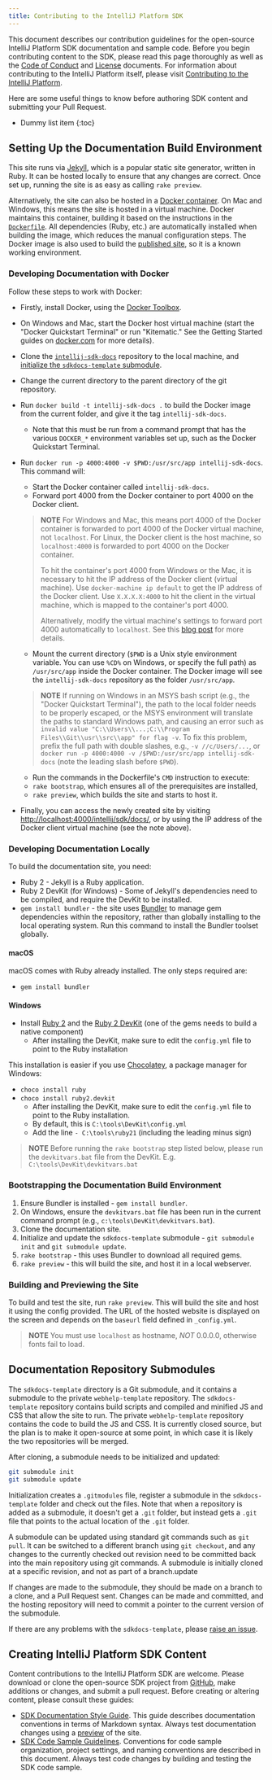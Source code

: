 ```yaml
---
title: Contributing to the IntelliJ Platform SDK
---
```

<!-- Copyright 2000-2020 JetBrains s.r.o. and other contributors. Use of this source code is governed by the Apache 2.0 license that can be found in the LICENSE file. -->

This document describes our contribution guidelines for the open-source IntelliJ Platform SDK documentation and sample code.
Before you begin contributing content to the SDK, please read this page thoroughly as well as the [Code of Conduct](/CODE_OF_CONDUCT.md) and [License](https://github.com/JetBrains/intellij-sdk-docs/blob/master/LICENSE.txt) documents.
For information about contributing to the IntelliJ Platform itself, please visit [Contributing to the IntelliJ Platform](/basics/platform_contributions.md).

Here are some useful things to know before authoring SDK content and submitting your Pull Request.
* Dummy list item
{:toc}

## Setting Up the Documentation Build Environment

This site runs via [Jekyll](https://jekyllrb.com), which is a popular static site generator, written in Ruby.
It can be hosted locally to ensure that any changes are correct.
Once set up, running the site is as easy as calling `rake preview`.

Alternatively, the site can also be hosted in a [Docker container](https://www.docker.com).
On Mac and Windows, this means the site is hosted in a virtual machine.
Docker maintains this container, building it based on the instructions in the [`Dockerfile`](Dockerfile).
All dependencies (Ruby, etc.) are automatically installed when building the image, which reduces the manual configuration steps.
The Docker image is also used to build the [published site](https://www.jetbrains.org/intellij/sdk/docs/index.html), so it is a known working environment.

### Developing Documentation with Docker

Follow these steps to work with Docker:

* Firstly, install Docker, using the [Docker Toolbox](https://www.docker.com/docker-toolbox).
* On Windows and Mac, start the Docker host virtual machine (start the "Docker Quickstart Terminal" or run "Kitematic." See the Getting Started guides on [docker.com](https://www.docker.com) for more details).
* Clone the [`intellij-sdk-docs`](https://github.com/JetBrains/intellij-sdk-docs) repository to the local machine, and [initialize the `sdkdocs-template` submodule](#documentation-repository-submodules).
* Change the current directory to the parent directory of the git repository.
* Run `docker build -t intellij-sdk-docs .` to build the Docker image from the current folder, and give it the tag `intellij-sdk-docs`.
    * Note that this must be run from a command prompt that has the various `DOCKER_*` environment variables set up, such as the Docker Quickstart Terminal.
* Run `docker run -p 4000:4000 -v $PWD:/usr/src/app intellij-sdk-docs`. This command will:
    * Start the Docker container called `intellij-sdk-docs`.
    * Forward port 4000 from the Docker container to port 4000 on the Docker client.

    > **NOTE** For Windows and Mac, this means port 4000 of the Docker container is forwarded to port 4000 of the Docker virtual machine, not `localhost`.
    > For Linux, the Docker client is the host machine, so `localhost:4000` is forwarded to port 4000 on the Docker container.
    >
    > To hit the container's port 4000 from Windows or the Mac, it is necessary to hit the IP address of the Docker client (virtual machine).
    > Use `docker-machine ip default` to get the IP address of the Docker client.
    > Use `X.X.X.X:4000` to hit the client in the virtual machine, which is mapped to the container's port 4000.
    >
    > Alternatively, modify the virtual machine's settings to forward port 4000 automatically to `localhost`.
    > See this [blog post](https://acaird.github.io/computers/2014/11/16/docker-virtualbox-host-networking) for more details.

    * Mount the current directory (`$PWD` is a Unix style environment variable.
      You can use `%CD%` on Windows, or specify the full path) as `/usr/src/app` inside the Docker container.
      The Docker image will see the `intellij-sdk-docs` repository as the folder `/usr/src/app`.

    > **NOTE** If running on Windows in an MSYS bash script (e.g., the "Docker Quickstart Terminal"), the path to the local folder needs to be properly escaped, or the MSYS environment will translate the paths to standard Windows path, and causing an error such as `invalid value "C:\\Users\\...;C:\\Program Files\\Git\\usr\\src\\app" for flag -v`.
    > To fix this problem, prefix the full path with double slashes, e.g., `-v //c/Users/...`, or `docker run -p 4000:4000 -v /$PWD:/usr/src/app intellij-sdk-docs` (note the leading slash before `$PWD`).

    * Run the commands in the Dockerfile's `CMD` instruction to execute:
  * `rake bootstrap`, which ensures all of the prerequisites are installed,
  * `rake preview`, which builds the site and starts to host it.
* Finally, you can access the newly created site by visiting [http://localhost:4000/intellij/sdk/docs/](http://localhost:4000/intellij/sdk/docs/), or by using the IP address of the Docker client virtual machine (see the note above).

### Developing Documentation Locally

To build the documentation site, you need:

* Ruby 2 - Jekyll is a Ruby application.
* Ruby 2 DevKit (for Windows) - Some of Jekyll's dependencies need to be compiled, and require the DevKit to be installed.
* `gem install bundler` - the site uses [Bundler](https://bundler.io) to manage gem dependencies within the repository, rather than globally installing to the local operating system.
  Run this command to install the Bundler toolset globally.

#### macOS

macOS comes with Ruby already installed.
The only steps required are:

* `gem install bundler`

#### Windows

* Install [Ruby 2](https://rubyinstaller.org) and the [Ruby 2 DevKit](https://rubyinstaller.org/downloads/) (one of the gems needs to build a native component)
    * After installing the DevKit, make sure to edit the `config.yml` file to point to the Ruby installation

This installation is easier if you use [Chocolatey](https://chocolatey.org), a package manager for Windows:

* `choco install ruby`
* `choco install ruby2.devkit`
    * After installing the DevKit, make sure to edit the `config.yml` file to point to the Ruby installation.
    * By default, this is `C:\tools\DevKit\config.yml`
    * Add the line `- C:\tools\ruby21` (including the leading minus sign)

> **NOTE** Before running the `rake bootstrap` step listed below, please run the `devkitvars.bat` file from the DevKit.
> E.g. `C:\tools\DevKit\devkitvars.bat`

### Bootstrapping the Documentation Build Environment

1. Ensure Bundler is installed - `gem install bundler`.
2. On Windows, ensure the `devkitvars.bat` file has been run in the current command prompt (e.g., `c:\tools\DevKit\devkitvars.bat`).
3. Clone the documentation site.
4. Initialize and update the `sdkdocs-template` submodule - `git submodule init` and `git submodule update`.
5. `rake bootstrap` - this uses Bundler to download all required gems.
6. `rake preview` - this will build the site, and host it in a local webserver.

### Building and Previewing the Site

To build and test the site, run `rake preview`.
This will build the site and host it using the config provided.
The URL of the hosted website is displayed on the screen and depends on the `baseurl` field defined in `_config.yml`.

> **NOTE** You must use `localhost` as hostname, _NOT_ 0.0.0.0, otherwise fonts fail to load.

## Documentation Repository Submodules
The `sdkdocs-template` directory is a Git submodule, and it contains a submodule to the private `webhelp-template` repository.
The `sdkdocs-template` repository contains build scripts and compiled and minified JS and CSS that allow the site to run.
The private `webhelp-template` repository contains the code to build the JS and CSS.
It is currently closed source, but the plan is to make it open-source at some point, in which case it is likely the two repositories will be merged.

After cloning, a submodule needs to be initialized and updated:

```sh
git submodule init
git submodule update
```

Initialization creates a `.gitmodules` file, register a submodule in the `sdkdocs-template` folder and check out the files.
Note that when a repository is added as a submodule, it doesn't get a `.git` folder, but instead gets a `.git` file that points to the actual location of the `.git` folder.

A submodule can be updated using standard git commands such as `git pull`.
It can be switched to a different branch using `git checkout`, and any changes to the currently checked out revision need to be committed back into the main repository using git commands.
A submodule is initially cloned at a specific revision, and not as part of a branch.update

If changes are made to the submodule, they should be made on a branch to a clone, and a Pull Request sent.
Changes can be made and committed, and the hosting repository will need to commit a pointer to the current version of the submodule.

If there are any problems with the `sdkdocs-template`, please [raise an issue](https://github.com/JetBrains/sdkdocs-template/issues).

## Creating IntelliJ Platform SDK Content
Content contributions to the IntelliJ Platform SDK are welcome.
Please download or clone the open-source SDK project from [GitHub](https://github.com/JetBrains/intellij-sdk-docs), make additions or changes, and submit a pull request.
Before creating or altering content, please consult these guides:
* [SDK Documentation Style Guide](intro/sdk_style.md).
  This guide describes documentation conventions in terms of Markdown syntax.
  Always test documentation changes using a [preview](#building-and-previewing-the-site) of the site.
* [SDK Code Sample Guidelines](intro/sdk_code_guidelines.md).
  Conventions for code sample organization, project settings, and naming conventions are described in this document.
  Always test code changes by building and testing the SDK code sample.
